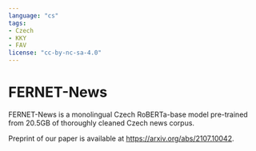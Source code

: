 ```yaml
---
language: "cs"
tags:
- Czech
- KKY
- FAV
license: "cc-by-nc-sa-4.0"
---
```


# FERNET-News
FERNET-News is a monolingual Czech RoBERTa-base model pre-trained from 20.5GB of thoroughly cleaned Czech news corpus.

Preprint of our paper is available at https://arxiv.org/abs/2107.10042.